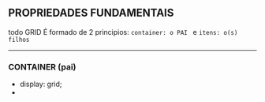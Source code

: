 ## PROPRIEDADES FUNDAMENTAIS

todo GRID É formado de 2 principios:
`container: o PAI ` e `itens: o(s) filhos`

---

### CONTAINER (pai)
- display: grid;
- 